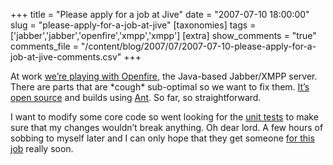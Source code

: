 +++
title = "Please apply for a job at Jive"
date = "2007-07-10 18:00:00"
slug = "please-apply-for-a-job-at-jive"
[taxonomies]
tags = ['jabber','jabber','openfire','xmpp','xmpp']
[extra]
show_comments = "true"
comments_file = "/content/blog/2007/07/2007-07-10-please-apply-for-a-job-at-jive-comments.csv"
+++

At work [we’re playing with Openfire](http://wiki.bath.ac.uk/display/bucswebdev/Jabber+server), the Java-based Jabber/XMPP server. There are parts that are \*cough\* sub-optimal so we want to fix them. [It’s open source](http://www.igniterealtime.org/downloads/source.jsp) and builds using [Ant](http://ant.apache.org/). So far, so straightforward.

I want to modify some core code so went looking for the [unit tests](http://junit.sourceforge.net/) to make sure that my changes wouldn’t break anything. Oh dear lord. A few hours of sobbing to myself later and I can only hope that they get someone [for this job](http://hotjobs.yahoo.com/job-JVHSJ65C0AP-l-Portland-OR-c-Technology "QA Engineer: Jive Software") really soon.
